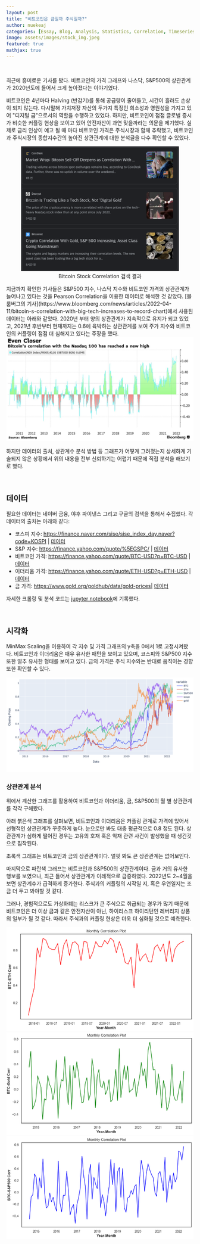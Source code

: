 ```yaml
---
layout: post
title: "비트코인은 금일까 주식일까?"
author: nuekeaj
categories: [Essay, Blog, Analysis, Statistics, Correlation, Timeseries, Bitcoin, Cryptocurrency]
image: assets/images/stock_img.jpeg
featured: true
mathjax: true
---
```


<br>

최근에 흥미로운 기사를 봤다. 비트코인의 가격 그래프와 나스닥, S&P500의 상관관계가 2020년도에 들어서 크게 높아졌다는 이야기였다. 

비트코인은 4년마다 Halving (반감기)를 통해 공급량이 줄어들고, 시간이 흘러도 손상이 되지 않는다. 다시말해 가치저장 자산의 두가지 특징인 희소성과 영원성을 가지고 있어 "디지털 금"으로서의 역할을 수행하고 있었다. 하지만, 비트코인이 점점 글로벌 증시가 비슷한 커플링 현상을 보이고 있어 안전자산이 과연 맞을까라는 의문을 제기했다. 실제로 금리 인상이 예고 될 때 마다 비트코인 가격은 주식시장과 함께 추락했고, 비트코인과 주식시장의 종합지수간의 높아진 상관관계에 대한 분석글을 다수 확인할 수 있었다.  

<figure>
  <img src="../assets/images/bit_stock_corr.png">
  <figcaption style='text-align: center;'>Bitcoin Stock Correlation 검색 결과</figcaption>
</figure>
지금까지 확인한 기사들은 S&P500 지수, 나스닥 지수와 비트코인 가격의 상관관계가 늘어나고 있다는 것을 Pearson Correlation을 이용한 데이터로 해석한 것 같았다. [블룸버그의 기사](https://www.bloomberg.com/news/articles/2022-04-11/bitcoin-s-correlation-with-big-tech-increases-to-record-chart)에서 사용된 데이터는 아래와 같았다. 2020년 부터 양의 상관관계가 지속적으로 유지가 되고 있었고, 2021년 후반부터 현재까지는 0.6에 육박하는 상관관계를 보여 주가 지수와 비트코인의 커플링이 점점 더 심해지고 있다는 주장을 했다.

<img src="../assets/images/bloom_corr.png">

하지만 데이터의 출처, 상관계수 분석 방법 등 그래프가 어떻게 그려졌는지 상세하게 기술되지 않은 상황에서 위의 내용을 전부 신뢰하기는 어렵기 때문에 직접 분석을 해보기로 했다. 

<br>

## 데이터

필요한 데이터는 네이버 금융, 야후 파이낸스 그리고 구글의 검색을 통해서 수집했다. 각 데이터의 출처는 아래와 같다:

- 코스피 지수: https://finance.naver.com/sise/sise_index_day.naver?code=KOSPI | [데이터](../notebook_code/kospi.csv)
- S&P 지수: https://finance.yahoo.com/quote/%5EGSPC/ | [데이터](../notebook_code/SP_500.csv)
- 비트코인 가격: https://finance.yahoo.com/quote/BTC-USD?p=BTC-USD | [데이터](../notebook_code/BTC.csv)
- 이더리움 가격: https://finance.yahoo.com/quote/ETH-USD?p=ETH-USD | [데이터](../notebook_code/ETH.csv)
- 금 가격: https://www.gold.org/goldhub/data/gold-prices| [데이터]((../notebook_code/Gold.csv))

자세한 크롤링 및 분석 코드는 [jupyter notebook](../notebook_code/crypto_stock_correlation.ipynb)에 기록했다.

<br>

## 시각화

MinMax Scaling을 이용하여 각 지수 및 가격 그래프의 y축을 0에서 1로 고정시켜봤다. 비트코인과 이더리움은 매우 유사한 패턴을 보이고 있으며, 코스피와 S&P500 지수 또한 얼추 유사한 형태를 보이고 있다. 금의 가격은 주식 지수와는 반대로 움직이는 경향 또한 확인할 수 있다.  

<img src="../assets/images/data_price.png">

<br>

### 상관관계 분석

위에서 계산한 그래프를 활용하여 비트코인과 이더리움, 금, S&P500의 월 별 상관관계를 각각 구해봤다.

아래 붉은색 그래프를 살펴보면, 비트코인과 이더리움은 커플링 관계로 가격에 있어서 선형적인 상관관계가 꾸준하게 높다. 눈으로만 봐도 대충 평균적으로 0.8 정도 된다. 상관관계가 심하게 떨어진 경우는 고유의 호재 혹은 악재 관련 사건이 발생했을 때 생긴것으로 짐작된다. 

초록색 그래프는 비트코인과 금의 상관관계이다. 얼핏 봐도 큰 상관관계는 없어보인다.

마지막으로 파란색 그래프는 비트코인과 S&P500의 상관관계이다. 금과 거의 유사한 행보를 보였으나, 최근 들어서 상관관계가 이례적으로 급증하였다. 2022년도 2~4월을 보면 상관계수가 급격하게 증가한다. 주식과의 커플링의 시작일 지, 혹은 우연일지는 조금 더 두고 봐야할 것 같다. 

그러나, 경험적으로도 가상화폐는 리스크가 큰 주식으로 취급되는 경우가 많기 때문에 비트코인은 더 이상 금과 같은 안전자산이 아닌, 하이리스크 하이리턴인 레버리지 상품의 일부가 될 것 같다. 따라서 주식과의 커플링 현상은 더욱 더 심화될 것으로 예측한다.

<img src="../assets/images/btc_eth_corr.PNG" width='600'>

<img src="../assets/images/btc_gold_corr.PNG" width=600>

<img src="../assets/images/btc_sp500_corr.PNG" width=600>
